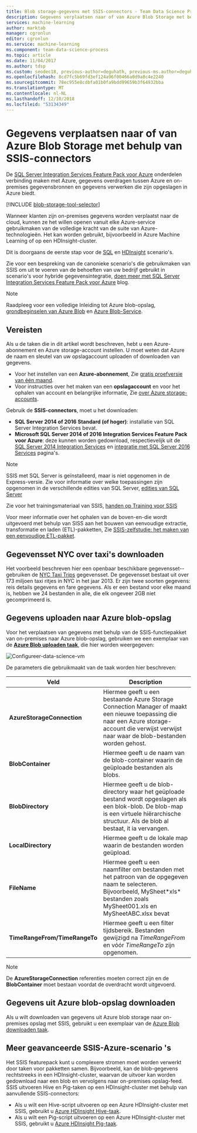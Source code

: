 ```yaml
---
title: Blob storage-gegevens met SSIS-connectors - Team Data Science Process verplaatsen
description: Gegevens verplaatsen naar of van Azure Blob Storage met behulp van SSIS-connectors.
services: machine-learning
author: marktab
manager: cgronlun
editor: cgronlun
ms.service: machine-learning
ms.component: team-data-science-process
ms.topic: article
ms.date: 11/04/2017
ms.author: tdsp
ms.custom: seodec18, previous-author=deguhath, previous-ms.author=deguhath
ms.openlocfilehash: 8cd7fc5b69fd3ef124a96f00466a0d9a8c4e2240
ms.sourcegitcommit: 78ec955e8cdbfa01b0fa9bdd99659b3f64932bba
ms.translationtype: MT
ms.contentlocale: nl-NL
ms.lasthandoff: 12/10/2018
ms.locfileid: "53134349"
---
```

# <a name="move-data-to-or-from-azure-blob-storage-using-ssis-connectors"></a>Gegevens verplaatsen naar of van Azure Blob Storage met behulp van SSIS-connectors
De [SQL Server Integration Services Feature Pack voor Azure](https://msdn.microsoft.com/library/mt146770.aspx) onderdelen verbinding maken met Azure, gegevens overdragen tussen Azure en on-premises gegevensbronnen en gegevens verwerken die zijn opgeslagen in Azure biedt.

[!INCLUDE [blob-storage-tool-selector](../../../includes/machine-learning-blob-storage-tool-selector.md)]

Wanneer klanten zijn on-premises gegevens worden verplaatst naar de cloud, kunnen ze het willen openen vanuit elke Azure-service gebruikmaken van de volledige kracht van de suite van Azure-technologieën. Het kan worden gebruikt, bijvoorbeeld in Azure Machine Learning of op een HDInsight-cluster.

Dit is doorgaans de eerste stap voor de [SQL](sql-walkthrough.md) en [HDInsight](hive-walkthrough.md) scenario's.

Zie voor een bespreking van de canonieke scenario's die gebruikmaken van SSIS om uit te voeren van de behoeften van uw bedrijf gebruikt in scenario's voor hybride gegevensintegratie, [doen meer met SQL Server Integration Services Feature Pack voor Azure](https://blogs.msdn.com/b/ssis/archive/2015/06/25/doing-more-with-sql-server-integration-services-feature-pack-for-azure.aspx) blog.

> [!NOTE]
> Raadpleeg voor een volledige Inleiding tot Azure blob-opslag, [grondbeginselen van Azure Blob](../../storage/blobs/storage-dotnet-how-to-use-blobs.md) en [Azure Blob-Service](https://msdn.microsoft.com/library/azure/dd179376.aspx).
> 
> 

## <a name="prerequisites"></a>Vereisten
Als u de taken die in dit artikel wordt beschreven, hebt u een Azure-abonnement en Azure storage-account instellen. U moet weten dat Azure de naam en sleutel van uw opslagaccount uploaden of downloaden van gegevens.

* Voor het instellen van een **Azure-abonnement**, Zie [gratis proefversie van één maand](https://azure.microsoft.com/pricing/free-trial/).
* Voor instructies over het maken van een **opslagaccount** en voor het ophalen van account en belangrijke informatie, Zie [over Azure storage-accounts](../../storage/common/storage-create-storage-account.md).

Gebruik de **SSIS-connectors**, moet u het downloaden:

* **SQL Server 2014 of 2016 Standard (of hoger)**: installatie van SQL Server Integration Services bevat.
* **Microsoft SQL Server 2014 of 2016 Integration Services Feature Pack voor Azure**: deze kunnen worden gedownload, respectievelijk uit de [SQL Server 2014 Integration Services](https://www.microsoft.com/download/details.aspx?id=47366) en [integratie met SQL Server 2016 Services](https://www.microsoft.com/download/details.aspx?id=49492) pagina's.

> [!NOTE]
> SSIS met SQL Server is geïnstalleerd, maar is niet opgenomen in de Express-versie. Zie voor informatie over welke toepassingen zijn opgenomen in de verschillende edities van SQL Server, [edities van SQL Server](https://www.microsoft.com/en-us/server-cloud/products/sql-server-editions/)
> 
> 

Zie voor het trainingsmateriaal van SSIS, [handen op Training voor SSIS](https://www.microsoft.com/sql-server/training-certification)

Voor meer informatie over het ophalen van de boven-en-die wordt uitgevoerd met behulp van SISS aan het bouwen van eenvoudige extractie, transformatie en laden (ETL)-pakketten, Zie [SSIS-zelfstudie: het maken van een eenvoudige ETL-pakket](https://msdn.microsoft.com/library/ms169917.aspx).

## <a name="download-nyc-taxi-dataset"></a>Gegevensset NYC over taxi's downloaden
Het voorbeeld beschreven hier een openbaar beschikbare gegevensset--gebruiken de [NYC Taxi Trips](http://www.andresmh.com/nyctaxitrips/) gegevensset. De gegevensset bestaat uit over 173 miljoen taxi ritjes in NYC in het jaar 2013. Er zijn twee soorten gegevens: reis details gegevens en fare gegevens. Als er een bestand voor elke maand is, hebben we 24 bestanden in alle, die elk ongeveer 2GB niet gecomprimeerd is.

## <a name="upload-data-to-azure-blob-storage"></a>Gegevens uploaden naar Azure blob-opslag
Voor het verplaatsen van gegevens met behulp van de SSIS-functiepakket van on-premises naar Azure blob-opslag, gebruiken we een exemplaar van de [ **Azure Blob uploaden taak**](https://msdn.microsoft.com/library/mt146776.aspx), die hier worden weergegeven:

![Configureer-data-science-vm](./media/move-data-to-azure-blob-using-ssis/ssis-azure-blob-upload-task.png)

De parameters die gebruikmaakt van de taak worden hier beschreven:

| Veld | Description |
| --- | --- |
| **AzureStorageConnection** |Hiermee geeft u een bestaande Azure Storage Connection Manager of maakt een nieuwe toepassing die naar een Azure storage-account die verwijst verwijst naar waar de blob-bestanden worden gehost. |
| **BlobContainer** |Hiermee geeft u de naam van de blob-container waarin de geüploade bestanden als blobs. |
| **BlobDirectory** |Hiermee geeft u de blob-directory waar het geüploade bestand wordt opgeslagen als een blok-blob. De blob-map is een virtuele hiërarchische structuur. Als de blob al bestaat, it ia vervangen. |
| **LocalDirectory** |Hiermee geeft u de lokale map waarin de bestanden worden geüpload. |
| **FileName** |Hiermee geeft u een naamfilter om bestanden met het patroon van de opgegeven naam te selecteren. Bijvoorbeeld, MySheet\*xls\* bestanden zoals MySheet001.xls en MySheetABC.xlsx bevat |
| **TimeRangeFrom/TimeRangeTo** |Hiermee geeft u een filter tijdsbereik. Bestanden gewijzigd na *TimeRangeFrom* en vóór *TimeRangeTo* zijn opgenomen. |

> [!NOTE]
> De **AzureStorageConnection** referenties moeten correct zijn en de **BlobContainer** moet bestaan voordat de overdracht wordt uitgevoerd.
> 
> 

## <a name="download-data-from-azure-blob-storage"></a>Gegevens uit Azure blob-opslag downloaden
Als u wilt downloaden van gegevens uit Azure blob storage naar on-premises opslag met SSIS, gebruikt u een exemplaar van de [Azure Blob downloaden taak](https://msdn.microsoft.com/library/mt146779.aspx).

## <a name="more-advanced-ssis-azure-scenarios"></a>Meer geavanceerde SSIS-Azure-scenario 's
Het SSIS featurepack kunt u complexere stromen moet worden verwerkt door taken voor pakketten samen. Bijvoorbeeld, kan de blob-gegevens rechtstreeks in een HDInsight-cluster, waarvan de uitvoer kan worden gedownload naar een blob en vervolgens naar on-premises opslag-feed. SSIS uitvoeren Hive en Pig-taken op een HDInsight-cluster met behulp van aanvullende SSIS-connectors:

* Als u wilt een Hive-script uitvoeren op een Azure HDInsight-cluster met SSIS, gebruikt u [Azure HDInsight Hive-taak](https://msdn.microsoft.com/library/mt146771.aspx).
* Als u wilt een Pig-script uitvoeren op een Azure HDInsight-cluster met SSIS, gebruikt u [Azure HDInsight Pig-taak](https://msdn.microsoft.com/library/mt146781.aspx).

